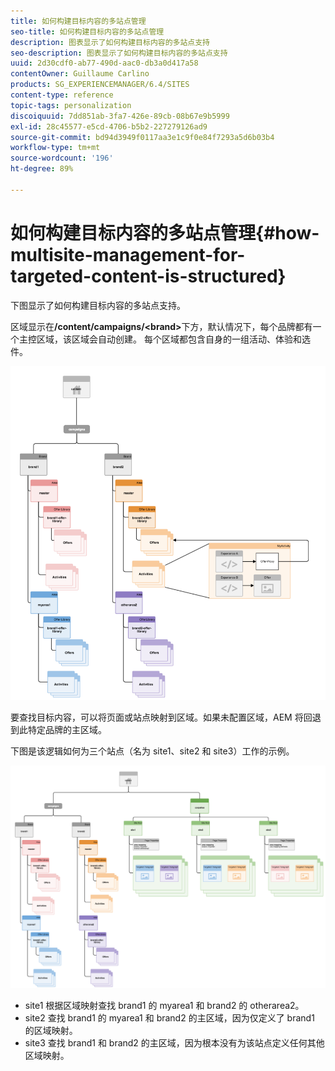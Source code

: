 ```yaml
---
title: 如何构建目标内容的多站点管理
seo-title: 如何构建目标内容的多站点管理
description: 图表显示了如何构建目标内容的多站点支持
seo-description: 图表显示了如何构建目标内容的多站点支持
uuid: 2d30cdf0-ab77-490d-aac0-db3a0d417a58
contentOwner: Guillaume Carlino
products: SG_EXPERIENCEMANAGER/6.4/SITES
content-type: reference
topic-tags: personalization
discoiquuid: 7dd851ab-3fa7-426e-89cb-08b67e9b5999
exl-id: 28c45577-e5cd-4706-b5b2-227279126ad9
source-git-commit: bd94d3949f0117aa3e1c9f0e84f7293a5d6b03b4
workflow-type: tm+mt
source-wordcount: '196'
ht-degree: 89%

---
```


# 如何构建目标内容的多站点管理{#how-multisite-management-for-targeted-content-is-structured}

下图显示了如何构建目标内容的多站点支持。

区域显示在&#x200B;**/content/campaigns/&lt;brand>**&#x200B;下方，默认情况下，每个品牌都有一个主控区域，该区域会自动创建。 每个区域都包含自身的一组活动、体验和选件。

![chlimage_1-268](assets/chlimage_1-268.png)

要查找目标内容，可以将页面或站点映射到区域。如果未配置区域，AEM 将回退到此特定品牌的主区域。

下图是该逻辑如何为三个站点（名为 site1、site2 和 site3）工作的示例。

![chlimage_1-269](assets/chlimage_1-269.png)

* site1 根据区域映射查找 brand1 的 myarea1 和 brand2 的 otherarea2。
* site2 查找 brand1 的 myarea1 和 brand2 的主区域，因为仅定义了 brand1 的区域映射。
* site3 查找 brand1 和 brand2 的主区域，因为根本没有为该站点定义任何其他区域映射。
